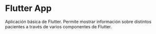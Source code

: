 # Flutter App

Aplicación básica de Flutter. Permite mostrar información sobre distintos pacientes a través de varios componentes de Flutter.
